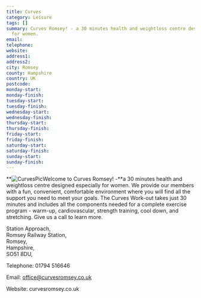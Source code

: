 ```yaml
---
title: Curves
category: Leisure
tags: []
summary: Curves Romsey! - a 30 minutes health and weightloss centre designed especially
  for women.
email: 
telephone: 
website: 
address1: 
address2: 
city: Romsey
county: Hampshire
country: UK
postcode: 
monday-start: 
monday-finish: 
tuesday-start: 
tuesday-finish: 
wednesday-start: 
wednesday-finish: 
thursday-start: 
thursday-finish: 
friday-start: 
friday-finish: 
saturday-start: 
saturday-finish: 
sunday-start: 
sunday-finish: 
---
```

**![CurvesPic](images/members/CurvesPic.png)Welcome to Curves Romsey! -**a 30 minutes health and weightloss centre designed especially for women. We provide our members with a fun, convenient, comfortable environment where you will find all the support you need to meet your goals. The Curves Work-out takes just 30 minutes and includes all the components needed for a complete exercise program - warm-up, cardiovascular, strength training, cool down, and stretching. Give us a call to learn more.

Station Approach,  
Romsey Railway Station,  
Romsey,  
Hampshire,  
SO51 8DU,

Telephone: 01794 516646

Email: [office@curvesromsey.co.uk](mailto:office@curvesromsey.co.uk)

Website: curvesromsey.co.uk


